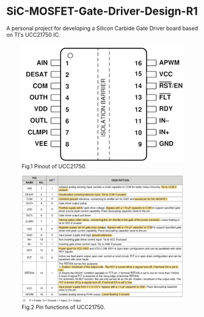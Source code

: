 # SiC-MOSFET-Gate-Driver-Design-R1
A personal project for developing a Silicon Carbide Gate Driver board based on TI's UCC21750 IC.

<figure>
<img src="Images/UCC21750_Pinout_transp.PNG" title="Pinout of UCC21750." >
<figcaption>Fig.1 Pinout of UCC21750.</figcaption>
</figure>

<figure>
<img src="Images/pin_functions.PNG" title="Pin functions of UCC21750." >
<figcaption>Fig.2 Pin functions of UCC21750.</figcaption>
</figure>
